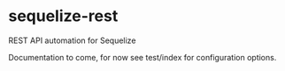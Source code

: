 sequelize-rest
==============

REST API automation for Sequelize

Documentation to come, for now see test/index for configuration options.
